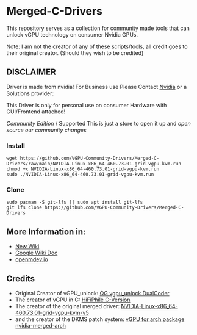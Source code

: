 # Merged-C-Drivers
This repository serves as a collection for community made tools that can unlock vGPU technology on consumer Nvidia GPUs.

Note: I am not the creator of any of these scripts/tools, all credit goes to their original creator. (Should they wish to be credited)

## DISCLAIMER 
Driver is made from nvidia! For Business use Please Contact [Nvidia](https://www.nvidia.com/en-us/data-center/virtual-solutions/) or a Solutions provider: 

This Driver is only for personal use on consumer Hardware with GUI/Frontend attached! 

*Community Edition* / Supported
This is just a store to open it up and *open source our community changes*

### Install
```
wget https://github.com/VGPU-Community-Drivers/Merged-C-Drivers/raw/main/NVIDIA-Linux-x86_64-460.73.01-grid-vgpu-kvm.run
chmod +x NVIDIA-Linux-x86_64-460.73.01-grid-vgpu-kvm.run
sudo ./NVIDIA-Linux-x86_64-460.73.01-grid-vgpu-kvm.run
```

### Clone
```
sudo pacman -S git-lfs || sudo apt install git-lfs
git lfs clone https://github.com/VGPU-Community-Drivers/Merged-C-Drivers
```

## More Information in:
- [New Wiki](https://krutavshah.github.io/GPU_Virtualization-Wiki/)
- [Google Wiki Doc](https://docs.google.com/document/d/1pzrWJ9h-zANCtyqRgS7Vzla0Y8Ea2-5z2HEi4X75d2Q/edit?usp=sharing)
- [openmdev.io](https://openmdev.io/index.php/Main_Page)


## Credits
- Original Creator of vGPU_unlock: [OG vgpu_unlock DualCoder](https://github.com/DualCoder/vgpu_unlock)
- The creator of vGPU in C: [HiFiPhile C-Version](https://gist.github.com/HiFiPhile/b3267ce1e93f15642ce3943db6e60776)
- The creator of the original merged driver: [NVIDIA-Linux-x86_64-460.73.01-grid-vgpu-kvm-v5](https://drive.google.com/file/d/1dCyUteA2MqJaemRKqqTu5oed5mINu9Bw/view)
- and the creator of the DKMS patch system: [vGPU for arch package nvidia-merged-arch](https://github.com/erin-allison/nvidia-merged-arch)
